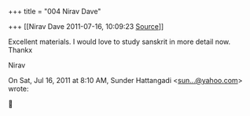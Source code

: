 +++
title = "004 Nirav Dave"

+++
[[Nirav Dave	2011-07-16, 10:09:23 [Source](https://groups.google.com/g/samskrita/c/cY2bUvHMH98)]]



Excellent materials. I would love to study sanskrit in more detail now. Thankx  
  
Nirav  
  

On Sat, Jul 16, 2011 at 8:10 AM, Sunder Hattangadi \<[sun...@yahoo.com]()\> wrote:  




